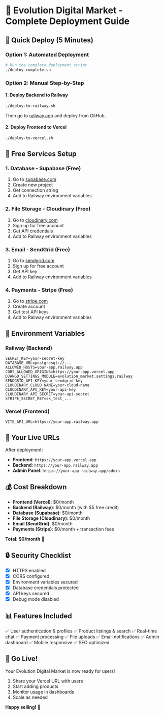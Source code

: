 # 🚀 Evolution Digital Market - Complete Deployment Guide

## 🎯 Quick Deploy (5 Minutes)

### Option 1: Automated Deployment
```bash
# Run the complete deployment script
./deploy-complete.sh
```

### Option 2: Manual Step-by-Step

#### 1. Deploy Backend to Railway
```bash
./deploy-to-railway.sh
```
Then go to [railway.app](https://railway.app) and deploy from GitHub.

#### 2. Deploy Frontend to Vercel
```bash
./deploy-to-vercel.sh
```

## 🌟 Free Services Setup

### 1. Database - Supabase (Free)
1. Go to [supabase.com](https://supabase.com)
2. Create new project
3. Get connection string
4. Add to Railway environment variables

### 2. File Storage - Cloudinary (Free)
1. Go to [cloudinary.com](https://cloudinary.com)
2. Sign up for free account
3. Get API credentials
4. Add to Railway environment variables

### 3. Email - SendGrid (Free)
1. Go to [sendgrid.com](https://sendgrid.com)
2. Sign up for free account
3. Get API key
4. Add to Railway environment variables

### 4. Payments - Stripe (Free)
1. Go to [stripe.com](https://stripe.com)
2. Create account
3. Get test API keys
4. Add to Railway environment variables

## 🔧 Environment Variables

### Railway (Backend)
```env
SECRET_KEY=your-secret-key
DATABASE_URL=postgresql://...
ALLOWED_HOSTS=your-app.railway.app
CORS_ALLOWED_ORIGINS=https://your-app.vercel.app
DJANGO_SETTINGS_MODULE=evolution_market.settings.railway
SENDGRID_API_KEY=your-sendgrid-key
CLOUDINARY_CLOUD_NAME=your-cloud-name
CLOUDINARY_API_KEY=your-api-key
CLOUDINARY_API_SECRET=your-api-secret
STRIPE_SECRET_KEY=sk_test_...
```

### Vercel (Frontend)
```env
VITE_API_URL=https://your-app.railway.app
```

## 🎉 Your Live URLs

After deployment:
- **Frontend**: `https://your-app.vercel.app`
- **Backend**: `https://your-app.railway.app`
- **Admin Panel**: `https://your-app.railway.app/admin`

## 💰 Cost Breakdown

- **Frontend (Vercel)**: $0/month
- **Backend (Railway)**: $0/month (with $5 free credit)
- **Database (Supabase)**: $0/month
- **File Storage (Cloudinary)**: $0/month
- **Email (SendGrid)**: $0/month
- **Payments (Stripe)**: $0/month + transaction fees

**Total: $0/month** 🎉

## 🔒 Security Checklist

- [x] HTTPS enabled
- [x] CORS configured
- [x] Environment variables secured
- [x] Database credentials protected
- [x] API keys secured
- [x] Debug mode disabled

## 📊 Features Included

✅ User authentication & profiles
✅ Product listings & search
✅ Real-time chat
✅ Payment processing
✅ File uploads
✅ Email notifications
✅ Admin dashboard
✅ Mobile responsive
✅ SEO optimized

## 🚀 Go Live!

Your Evolution Digital Market is now ready for users!

1. Share your Vercel URL with users
2. Start adding products
3. Monitor usage in dashboards
4. Scale as needed

**Happy selling!** 🎉